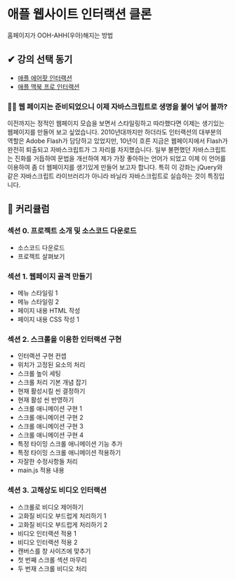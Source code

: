 # 애플 웹사이트 인터랙션 클론

홈페이지가 OOH-AHH(우아)해지는 방법

## ✔ 강의 선택 동기

- [애플 에어팟 인터랙션](https://www.apple.com/kr/airpods-pro)
- [애플 맥북 프로 인터랙션](https://www.apple.com/kr/macbook-pro-16)

### 🐱‍💻 웹 페이지는 준비되었으니 이제 자바스크립트로 생명을 불어 넣어 볼까?

이전까지는 정적인 웹페이지 모습을 보면서 스타일링하고 따라했다면 이제는 생기있는 웹페이지를 만들어 보고 싶었습니다.
2010년대까지만 하더라도 인터랙션의 대부분의 역할은 Adobe Flash가 담당하고 있었지만, 10년이 흐른 지금은 웹페이지에서 Flash가 완전히 퇴출되고 자바스크립트가 그 자리를 차지했습니다.
일부 불편했던 자바스크립트는 진화를 거듭하여 문법을 개선하여 제가 가장 좋아하는 언어가 되었고 이제 이 언어를 이용하여 좀 더 웹페이지를 생기있게 만들어 보고자 합니다.
특히 이 강좌는 jQuery와 같은 자바스크립트 라이브러리가 아니라 바닐라 자바스크립트로 실습하는 것이 특징입니다.

## 📕 커리큘럼

### 섹션 0. 프로젝트 소개 및 소스코드 다운로드

- 소스코드 다운로드
- 프로젝트 살펴보기

### 섹션 1. 웹페이지 골격 만들기

- 메뉴 스타일링 1
- 메뉴 스타일링 2
- 페이지 내용 HTML 작성
- 페이지 내용 CSS 작성 1

### 섹션 2. 스크롤을 이용한 인터랙션 구현

- 인터랙션 구현 컨셉
- 위치가 고정된 요소의 처리
- 스크롤 높이 세팅
- 스크롤 처리 기본 개념 잡기
- 현재 활성시킬 씬 결정하기
- 현재 활성 씬 반영하기
- 스크롤 애니메이션 구현 1
- 스크롤 애니메이션 구현 2
- 스크롤 애니메이션 구현 3
- 스크롤 애니메이션 구현 4
- 특정 타이밍 스크롤 애니메이션 기능 추가
- 특정 타이밍 스크롤 애니메이션 적용하기
- 자잘한 수정사항들 처리
- main.js 적용 내용

### 섹션 3. 고해상도 비디오 인터랙션

- 스크롤로 비디오 제어하기
- 고화질 비디오 부드럽게 처리하기 1
- 고화질 비디오 부드럽게 처리하기 2
- 비디오 인터랙션 적용 1
- 비디오 인터랙션 적용 2
- 캔버스를 창 사이즈에 맞추기
- 첫 번째 스크롤 섹션 마무리
- 두 번재 스크롤 비디오 처리
